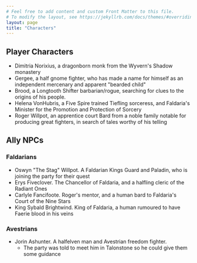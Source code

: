 ```yaml
---
# Feel free to add content and custom Front Matter to this file.
# To modify the layout, see https://jekyllrb.com/docs/themes/#overriding-theme-default
layout: page
title: "Characters"
---
```


## Player Characters
- Dimitria Norixius, a dragonborn monk from the Wyvern's Shadow monastery
- Gergee, a half gnome fighter, who has made a name for himself as an independent mercenary and apparent "bearded child"
- Brood, a Longtooth Shifter barbarian/rogue, searching for clues to the origins of his people.
- Helena VonHubris, a Five Spire trained Tiefling sorceress, and Faldaria's Minister for the Promotion and Protection of Sorcery
- Roger Willpot, an apprentice court Bard from a noble family notable for producing great fighters, in search of tales worthy of his telling


## Ally NPCs

### Faldarians
- Oswyn "The Stag" Willpot. A Faldarian Kings Guard and Paladin, who is joining the party for their quest
- Erys Fiveclover. The Chancellor of Faldaria, and a halfling cleric of the Radiant Ones
- Carlyle Fancifoote. Roger's mentor, and a human bard to Faldaria's Court of the Nine Stars
- King Sybald Brightwind. King of Faldaria, a human rumoured to have Faerie blood in his veins

### Avestrians

 - Jorin Ashunter. A halfelven man and Avestrian freedom fighter.
    -  The party was told to meet him in Talonstone so he could give them some guidance